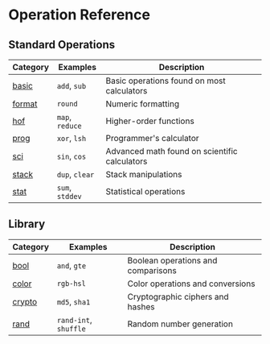 # Operation Reference

## Standard Operations

| Category                | Examples        | Description
|-------------------------|-----------------|---------------
| [basic](ops/basic.md)   | `add`, `sub`    | Basic operations found on most calculators
| [format](ops/format.md) | `round`         | Numeric formatting
| [hof](ops/hof.md)       | `map`, `reduce` | Higher-order functions
| [prog](ops/prog.md)     | `xor`, `lsh`    | Programmer's calculator
| [sci](ops/sci.md)       | `sin`, `cos`    | Advanced math found on scientific calculators
| [stack](ops/stack.md)   | `dup`, `clear`  | Stack manipulations
| [stat](ops/stat.md)     | `sum`, `stddev` | Statistical operations


## Library

| Category                | Examples              | Description
|-------------------------|-----------------------|---------------
| [bool](ops/bool.md)     | `and`, `gte`          | Boolean operations and comparisons
| [color](ops/color.md)   | `rgb-hsl`             | Color operations and conversions
| [crypto](ops/crypto.md) | `md5`, `sha1`         | Cryptographic ciphers and hashes
| [rand](ops/rand.md)     | `rand-int`, `shuffle` | Random number generation